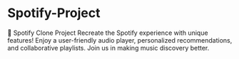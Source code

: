 # Spotify-Project
🎵 Spotify Clone Project  Recreate the Spotify experience with unique features! Enjoy a user-friendly audio player, personalized recommendations, and collaborative playlists. Join us in making music discovery better.
